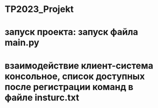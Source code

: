 # TP2023_Projekt
# запуск проекта: запуск файла main.py
# взаимодействие клиент-система консольное, список доступных после регистрации команд в файле insturc.txt
